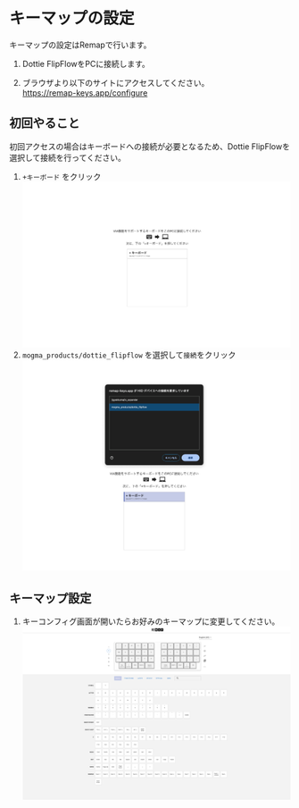 # キーマップの設定

キーマップの設定はRemapで行います。  

1. Dottie FlipFlowをPCに接続します。

1. ブラウザより以下のサイトにアクセスしてください。  
https://remap-keys.app/configure

## 初回やること
初回アクセスの場合はキーボードへの接続が必要となるため、Dottie FlipFlowを選択して接続を行ってください。
1. `+キーボード` をクリック
![初回アクセスの画面](./Images/KeymapCustom01.png)
1. `mogma_products/dottie_flipflow` を選択して`接続`をクリック
![デバイス選択](./Images/KeymapCustom02.png)

## キーマップ設定
1. キーコンフィグ画面が開いたらお好みのキーマップに変更してください。
![キーコンフィグ画面](./Images/KeymapCustom03.png)